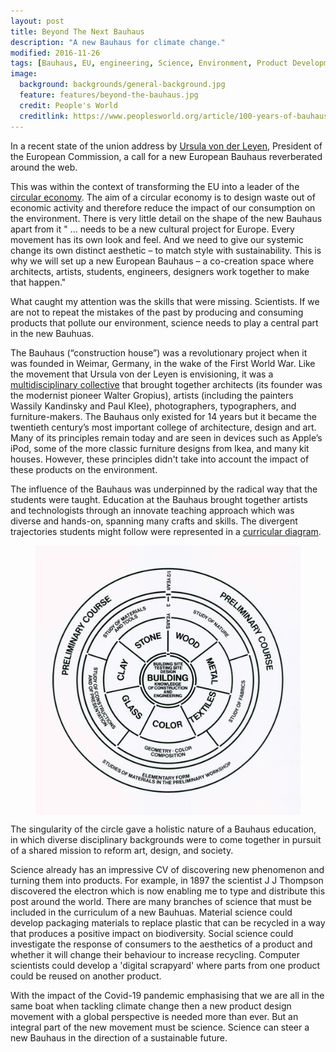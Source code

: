 ```yaml
---
layout: post
title: Beyond The Next Bauhaus
description: "A new Bauhaus for climate change."
modified: 2016-11-26
tags: [Bauhaus, EU, engineering, Science, Environment, Product Development]
image:
  background: backgrounds/general-background.jpg
  feature: features/beyond-the-bauhaus.jpg
  credit: People's World
  creditlink: https://www.peoplesworld.org/article/100-years-of-bauhaus-building-for-a-society-of-equals/
---
```


In a recent state of the union address by [Ursula von der Leyen](https://ec.europa.eu/commission/presscorner/detail/en/SPEECH_20_1655), President of the European Commission, a call for a new European Bauhaus reverberated around the web.

This was within the context of transforming the EU into a leader of the [circular economy](https://www.ellenmacarthurfoundation.org/circular-economy/concept). The aim of a circular economy is to design waste out of economic activity and therefore reduce the impact of our consumption on the environment. There is very little detail on the shape of the new Bauhaus apart from it " ... needs to be a new cultural project for Europe. Every movement has its own look and feel. And we need to give our systemic change its own distinct aesthetic – to match style with sustainability.
This is why we will set up a new European Bauhaus – a co-creation space where architects, artists, students, engineers, designers work together to make that happen."

What caught my attention was the skills that were missing. Scientists.  If we are not to repeat the mistakes of the past by producing and consuming products that pollute our environment, science needs to play a central part in the new Bauhuas.

The Bauhaus (“construction house”) was a revolutionary project when it was founded in Weimar, Germany, in the wake of the First World War. Like the movement that Ursula von der Leyen is envisioning, it was a [multidisciplinary collective](https://www.harvardartmuseums.org/tour/the-bauhaus) that brought together architects (its founder was the modernist pioneer Walter Gropius), artists (including the painters Wassily Kandinsky and Paul Klee), photographers, typographers, and furniture-makers. The Bauhaus only existed for 14 years but it became the twentieth century’s most important college of architecture, design and art. Many of its principles remain today and are seen in devices such as Apple’s iPod, some of the more classic furniture designs from Ikea, and many kit houses. However, these principles didn't take into account the impact of these products on the environment.

The influence of the Bauhaus was underpinned by the radical way that the students were taught. Education at the Bauhaus brought together artists and technologists through an innovate teaching approach which was diverse and hands-on, spanning many crafts and skills. The divergent trajectories students might follow were represented in a [curricular diagram](https://www.bauhaus.de/en/das_bauhaus/45_unterricht/).

<figure>
<a href="https://trydesignlab.com/blog/bauhaus-school-five-lessons-for-todays-designers/">
<img src="/images/posts/bauhaus-curriculum.jpg" alt="" align="middle">
</a>
</figure>


The singularity of the circle gave a holistic nature of a Bauhaus education, in which diverse disciplinary backgrounds were to come together in pursuit of a shared mission to reform art, design, and society.

Science already has an impressive CV of discovering new phenomenon and turning them into products. For example, in 1897 the scientist J J Thompson discovered the electron which is now enabling me to type and distribute this post around the world. There are many branches of science that must be included in the curriculum of a new Bauhuas. Material science could develop packaging materials to replace plastic that can be recycled in a way that produces a positive impact on biodiversity. Social science could investigate the response of consumers to the aesthetics of a product and whether it will change their behaviour to increase recycling. Computer scientists could develop a 'digital scrapyard' where parts from one product could be reused on another product.

With the impact of the Covid-19 pandemic emphasising that we are all in the same boat when tackling climate change then a new product design movement with a global perspective is needed more than ever. But an integral part of the new movement must be science. Science can steer a new Bauhaus in the direction of a sustainable future.
